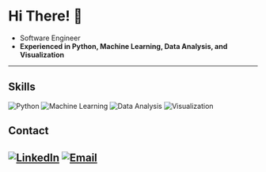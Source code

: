 # Hi There! 👋

- Software Engineer  
- **Experienced in Python, Machine Learning, Data Analysis, and Visualization**

---



## Skills

![Python](https://img.shields.io/badge/Python-3776AB?style=for-the-badge&logo=python&logoColor=white)
![Machine Learning](https://img.shields.io/badge/Machine%20Learning-0A192F?style=for-the-badge&logo=tensorflow&logoColor=FF6F00)
![Data Analysis](https://img.shields.io/badge/Data%20Analysis-006699?style=for-the-badge&logo=pandas&logoColor=white)
![Visualization](https://img.shields.io/badge/Visualization-4A4A55?style=for-the-badge&logo=tableau&logoColor=white)

## Contact

[![LinkedIn](https://img.shields.io/badge/LinkedIn-0A66C2?style=for-the-badge&logo=linkedin&logoColor=white)](https://www.linkedin.com/in/saifalaasabelaish/)
[![Email](https://img.shields.io/badge/Email-D14836?style=for-the-badge&logo=gmail&logoColor=white)](mailto:saifsabelaish@outlook.com)
---


